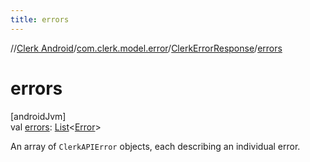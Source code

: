 ```yaml
---
title: errors
---
```

//[Clerk Android](../../../index.html)/[com.clerk.model.error](../index.html)/[ClerkErrorResponse](index.html)/[errors](errors.html)



# errors



[androidJvm]\
val [errors](errors.html): [List](https://kotlinlang.org/api/latest/jvm/stdlib/kotlin-stdlib/kotlin.collections/-list/index.html)&lt;[Error](../-error/index.html)&gt;



An array of `ClerkAPIError` objects, each describing an individual error.




